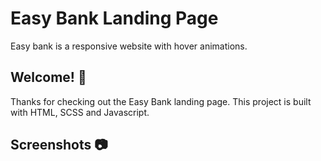 # Easy Bank Landing Page
Easy bank is a responsive website with hover animations.


## Welcome! 👋

Thanks for checking out the Easy Bank landing page. This project is built with HTML, SCSS and Javascript.




## Screenshots 📷
